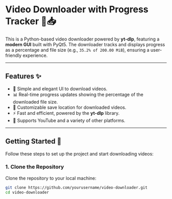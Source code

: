 # **Video Downloader with Progress Tracker** 🎥📥

This is a Python-based video downloader powered by **yt-dlp**, featuring a **modern GUI** built with PyQt5. The downloader tracks and displays progress as a percentage and file size (e.g., `35.2% of 200.00 MiB`), ensuring a user-friendly experience.

---

## **Features** ✨
- 🎯 Simple and elegant UI to download videos.
- 📊 Real-time progress updates showing the percentage of the downloaded file size.
- 📂 Customizable save location for downloaded videos.
- ⚡ Fast and efficient, powered by the **yt-dlp** library.
- 🔧 Supports YouTube and a variety of other platforms.

---

## **Getting Started** 🚀

Follow these steps to set up the project and start downloading videos:

### **1. Clone the Repository**
Clone the repository to your local machine:

```bash
git clone https://github.com/yourusername/video-downloader.git
cd video-downloader
